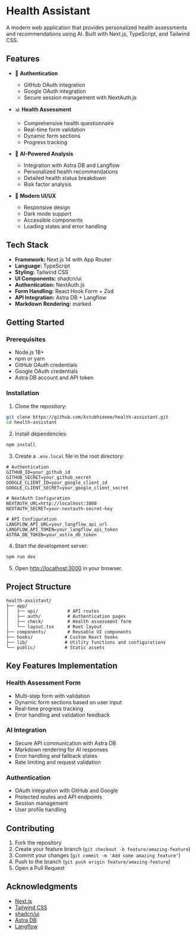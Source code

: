 # Health Assistant

A modern web application that provides personalized health assessments and recommendations using AI. Built with Next.js, TypeScript, and Tailwind CSS.

## Features

- 🔐 **Authentication**
  - GitHub OAuth integration
  - Google OAuth integration
  - Secure session management with NextAuth.js

- 📊 **Health Assessment**
  - Comprehensive health questionnaire
  - Real-time form validation
  - Dynamic form sections
  - Progress tracking

- 🤖 **AI-Powered Analysis**
  - Integration with Astra DB and Langflow
  - Personalized health recommendations
  - Detailed health status breakdown
  - Risk factor analysis

- 🎨 **Modern UI/UX**
  - Responsive design
  - Dark mode support
  - Accessible components
  - Loading states and error handling

## Tech Stack

- **Framework:** Next.js 14 with App Router
- **Language:** TypeScript
- **Styling:** Tailwind CSS
- **UI Components:** shadcn/ui
- **Authentication:** NextAuth.js
- **Form Handling:** React Hook Form + Zod
- **API Integration:** Astra DB + Langflow
- **Markdown Rendering:** marked

## Getting Started

### Prerequisites

- Node.js 18+ 
- npm or yarn
- GitHub OAuth credentials
- Google OAuth credentials
- Astra DB account and API token

### Installation

1. Clone the repository:
```bash
git clone https://github.com/kstubhieeee/health-assistant.git
cd health-assistant
```

2. Install dependencies:
```bash
npm install
```

3. Create a `.env.local` file in the root directory:
```env
# Authentication
GITHUB_ID=your_github_id
GITHUB_SECRET=your_github_secret
GOOGLE_CLIENT_ID=your_google_client_id
GOOGLE_CLIENT_SECRET=your_google_client_secret

# NextAuth Configuration
NEXTAUTH_URL=http://localhost:3000
NEXTAUTH_SECRET=your-nextauth-secret-key

# API Configuration
LANGFLOW_API_URL=your_langflow_api_url
LANGFLOW_API_TOKEN=your_langflow_api_token
ASTRA_DB_TOKEN=your_astra_db_token
```

4. Start the development server:
```bash
npm run dev
```

5. Open [http://localhost:3000](http://localhost:3000) in your browser.

## Project Structure

```
health-assistant/
├── app/
│   ├── api/           # API routes
│   ├── auth/          # Authentication pages
│   ├── check/         # Health assessment form
│   └── layout.tsx     # Root layout
├── components/        # Reusable UI components
├── hooks/            # Custom React hooks
├── lib/              # Utility functions and configurations
└── public/           # Static assets
```

## Key Features Implementation

### Health Assessment Form
- Multi-step form with validation
- Dynamic form sections based on user input
- Real-time progress tracking
- Error handling and validation feedback

### AI Integration
- Secure API communication with Astra DB
- Markdown rendering for AI responses
- Error handling and fallback states
- Rate limiting and request validation

### Authentication
- OAuth integration with GitHub and Google
- Protected routes and API endpoints
- Session management
- User profile handling

## Contributing

1. Fork the repository
2. Create your feature branch (`git checkout -b feature/amazing-feature`)
3. Commit your changes (`git commit -m 'Add some amazing feature'`)
4. Push to the branch (`git push origin feature/amazing-feature`)
5. Open a Pull Request


## Acknowledgments

- [Next.js](https://nextjs.org/)
- [Tailwind CSS](https://tailwindcss.com/)
- [shadcn/ui](https://ui.shadcn.com/)
- [Astra DB](https://www.datastax.com/products/datastax-astra)
- [Langflow](https://github.com/logspace-ai/langflow)


